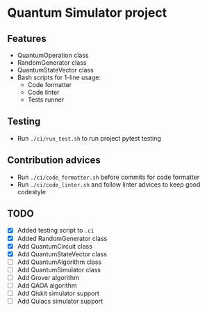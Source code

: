 # Quantum Simulator project

## Features

* QuantumOperation class
* RandomGenerator class
* QuantumStateVector class
* Bash scripts for 1-line usage:
  * Code formatter
  * Code linter
  * Tests runner

## Testing

* Run `./ci/run_test.sh` to run project pytest testing

## Contribution advices

* Run `./ci/code_formatter.sh` before commits for code formatter
* Run `./ci/code_linter.sh` and follow linter advices to keep good codestyle

## TODO

* [x] Added testing script to `.ci`
* [x] Added RandomGenerator class
* [x] Add QuantumCircuit class
* [x] Add QuantumStateVector class
* [ ] Add QuantumAlgorithm class
* [ ] Add QuantumSimulator class
* [ ] Add Grover algorithm
* [ ] Add QAOA algorithm
* [ ] Add Qiskit simulator support
* [ ] Add Qulacs simulator support
